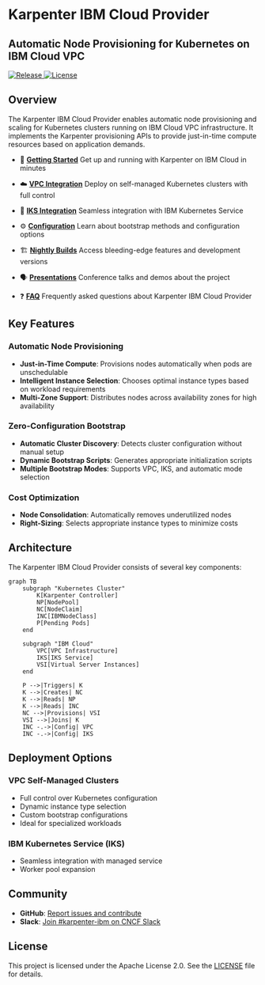 # Karpenter IBM Cloud Provider

<div>
  <h2>Automatic Node Provisioning for Kubernetes on IBM Cloud VPC</h2>
  <p>
    <a href="https://github.com/pfeifferj/karpenter-provider-ibm-cloud/releases">
      <img src="https://img.shields.io/github/v/release/pfeifferj/karpenter-provider-ibm-cloud?style=flat-square" alt="Release">
    </a>
    <a href="https://github.com/pfeifferj/karpenter-provider-ibm-cloud/blob/main/LICENSE">
      <img src="https://img.shields.io/github/license/pfeifferj/karpenter-provider-ibm-cloud?style=flat-square" alt="License">
    </a>
  </p>
</div>

## Overview

The Karpenter IBM Cloud Provider enables automatic node provisioning and scaling for Kubernetes clusters running on IBM Cloud VPC infrastructure. It implements the Karpenter provisioning APIs to provide just-in-time compute resources based on application demands.

<div class="grid cards" markdown>

- :rocket: **[Getting Started](getting-started.md)**
  Get up and running with Karpenter on IBM Cloud in minutes

- :cloud: **[VPC Integration](vpc-integration.md)**
  Deploy on self-managed Kubernetes clusters with full control

- :office: **[IKS Integration](iks-integration.md)**
  Seamless integration with IBM Kubernetes Service

- :gear: **[Configuration](bootstrap-methods.md)**
  Learn about bootstrap methods and configuration options

- :building_construction: **[Nightly Builds](nightly-builds.md)**
  Access bleeding-edge features and development versions

- :speaking_head: **[Presentations](presentations.md)**
  Conference talks and demos about the project

- :question: **[FAQ](faq.md)**
  Frequently asked questions about Karpenter IBM Cloud Provider

</div>

## Key Features

### Automatic Node Provisioning
- **Just-in-Time Compute**: Provisions nodes automatically when pods are unschedulable
- **Intelligent Instance Selection**: Chooses optimal instance types based on workload requirements
- **Multi-Zone Support**: Distributes nodes across availability zones for high availability

### Zero-Configuration Bootstrap
- **Automatic Cluster Discovery**: Detects cluster configuration without manual setup
- **Dynamic Bootstrap Scripts**: Generates appropriate initialization scripts
- **Multiple Bootstrap Modes**: Supports VPC, IKS, and automatic mode selection

### Cost Optimization
- **Node Consolidation**: Automatically removes underutilized nodes
- **Right-Sizing**: Selects appropriate instance types to minimize costs

## Architecture

The Karpenter IBM Cloud Provider consists of several key components:

```mermaid
graph TB
    subgraph "Kubernetes Cluster"
        K[Karpenter Controller]
        NP[NodePool]
        NC[NodeClaim]
        INC[IBMNodeClass]
        P[Pending Pods]
    end

    subgraph "IBM Cloud"
        VPC[VPC Infrastructure]
        IKS[IKS Service]
        VSI[Virtual Server Instances]
    end

    P -->|Triggers| K
    K -->|Creates| NC
    K -->|Reads| NP
    K -->|Reads| INC
    NC -->|Provisions| VSI
    VSI -->|Joins| K
    INC -.->|Config| VPC
    INC -.->|Config| IKS
```

## Deployment Options

### VPC Self-Managed Clusters
- Full control over Kubernetes configuration
- Dynamic instance type selection
- Custom bootstrap configurations
- Ideal for specialized workloads

### IBM Kubernetes Service (IKS)
- Seamless integration with managed service
- Worker pool expansion

## Community

- **GitHub**: [Report issues and contribute](https://github.com/pfeifferj/karpenter-provider-ibm-cloud)
- **Slack**: [Join #karpenter-ibm on CNCF Slack](https://cloud-native.slack.com/archives/C094SDPCVLN)

## License

This project is licensed under the Apache License 2.0. See the [LICENSE](https://github.com/pfeifferj/karpenter-provider-ibm-cloud/blob/main/LICENSE) file for details.
